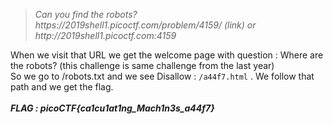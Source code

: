 <blockquote><i>Can you find the robots? https://2019shell1.picoctf.com/problem/4159/ (link) or http://2019shell1.picoctf.com:4159</i></blockquote>  


<p>When we visit that URL we get the welcome page with question : Where are the robots? (this challenge is same challenge from the last year) <br>So we go to /robots.txt and we see Disallow : <code>/a44f7.html</code> . We follow that path and we get the flag.  
<br><br>
<b><i>FLAG : picoCTF{ca1cu1at1ng_Mach1n3s_a44f7} </i></b>